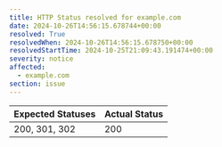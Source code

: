 ```yaml
---
title: HTTP Status resolved for example.com
date: 2024-10-26T14:56:15.678744+00:00
resolved: True
resolvedWhen: 2024-10-26T14:56:15.678750+00:00
resolvedStartTime: 2024-10-25T21:09:43.191474+00:00
severity: notice
affected:
  - example.com
section: issue
---
```


| Expected Statuses | Actual Status  |
|-------------------|----------------|
| 200, 301, 302 | 200 |
